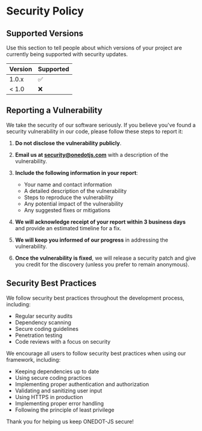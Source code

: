 # Security Policy

## Supported Versions

Use this section to tell people about which versions of your project are
currently being supported with security updates.

| Version | Supported          |
| ------- | ------------------ |
| 1.0.x   | :white_check_mark: |
| < 1.0   | :x:                |

## Reporting a Vulnerability

We take the security of our software seriously. If you believe you've found a security vulnerability in our code, please follow these steps to report it:

1. **Do not disclose the vulnerability publicly**.
2. **Email us at security@onedotjs.com** with a description of the vulnerability.
3. **Include the following information in your report**:
   - Your name and contact information
   - A detailed description of the vulnerability
   - Steps to reproduce the vulnerability
   - Any potential impact of the vulnerability
   - Any suggested fixes or mitigations

4. **We will acknowledge receipt of your report within 3 business days** and provide an estimated timeline for a fix.
5. **We will keep you informed of our progress** in addressing the vulnerability.
6. **Once the vulnerability is fixed**, we will release a security patch and give you credit for the discovery (unless you prefer to remain anonymous).

## Security Best Practices

We follow security best practices throughout the development process, including:

- Regular security audits
- Dependency scanning
- Secure coding guidelines
- Penetration testing
- Code reviews with a focus on security

We encourage all users to follow security best practices when using our framework, including:

- Keeping dependencies up to date
- Using secure coding practices
- Implementing proper authentication and authorization
- Validating and sanitizing user input
- Using HTTPS in production
- Implementing proper error handling
- Following the principle of least privilege

Thank you for helping us keep ONEDOT-JS secure!

